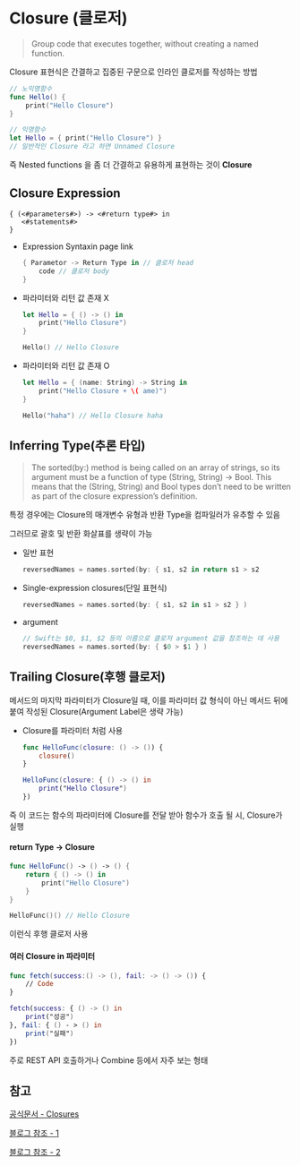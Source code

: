 # Closure (클로저)

> Group code that executes together, without creating a named function.

Closure 표현식은 간결하고 집중된 구문으로 인라인 클로저를 작성하는 방법

```swift
// 노익명함수
func Hello() {
    print("Hello Closure")
}

// 익명함수
let Hello = { print("Hello Closure") }
// 일반적인 Closure 라고 하면 Unnamed Closure
```

즉 Nested functions 을 좀 더 간결하고 유용하게 표현하는 것이 **Closure**

## Closure Expression

```
{ (<#parameters#>) -> <#return type#> in
   <#statements#>
}
```

- Expression Syntaxin page link

  ```swift
  { Parametor -> Return Type in // 클로저 head
      code // 클로저 body
  }
  ```

- 파라미터와 리턴 값 존재 X

  ```swift
  let Hello = { () -> () in
      print("Hello Closure")
  }

  Hello() // Hello Closure
  ```

- 파라미터와 리턴 값 존재 O

  ```swift
  let Hello = { (name: String) -> String in
      print("Hello Closure + \( ame)")
  }

  Hello("haha") // Hello Closure haha
  ```

## Inferring Type(추론 타입)

> The sorted(by:) method is being called on an array of strings, so its argument must be a function of type (String, String) -> Bool.
> This means that the (String, String) and Bool types don’t need to be written as part of the closure expression’s definition.

특정 경우에는 Closure의 매개변수 유형과 반환 Type을 컴파일러가 유추할 수 있음

그러므로 괄호 및 반환 화살표를 생략이 가능

- 일반 표현

  ```swift
  reversedNames = names.sorted(by: { s1, s2 in return s1 > s2
  ```

- Single-expression closures(단일 표현식)

  ```swift
  reversedNames = names.sorted(by: { s1, s2 in s1 > s2 } )
  ```

- argument
  ```swift
  // Swift는 $0, $1, $2 등의 이름으로 클로저 argument 값을 참조하는 데 사용
  reversedNames = names.sorted(by: { $0 > $1 } )
  ```

## Trailing Closure(후행 클로저)

메서드의 마지막 파라미터가 Closure일 때, 이를 파라미터 값 형식이 아닌 메서드 뒤에 붙여 작성된 Closure(Argument Label은 생략 가능)

- Closure를 파라미터 처럼 사용

  ```swift
  func HelloFunc(closure: () -> ()) {
      closure()
  }

  HelloFunc(closure: { () -> () in
      print("Hello Closure")
  })
  ```

즉 이 코드는 함수의 파라미터에 Closure를 전달 받아 함수가 호출 될 시, Closure가 실행

#### return Type -> Closure

```swift
func HelloFunc() -> () -> () {
    return { () -> () in
        print("Hello Closure")
    }
}

HelloFunc()() // Hello Closure
```

이런식 후행 클로저 사용

#### 여러 Closure in 파라미터

```swift
func fetch(success:() -> (), fail: -> () -> ()) {
    // Code
}

fetch(success: { () -> () in
    print("성공")
}, fail: { () - > () in
    print("실패")
})
```

주로 REST API 호출하거나 Combine 등에서 자주 보는 형태

## 참고

[공식문서 - Closures](https://docs.swift.org/swift-book/documentation/the-swift-programming-language/closures/)

[블로그 참조 - 1](https://didu-story.tistory.com/173)

[블로그 참조 - 2](https://babbab2.tistory.com/81)
